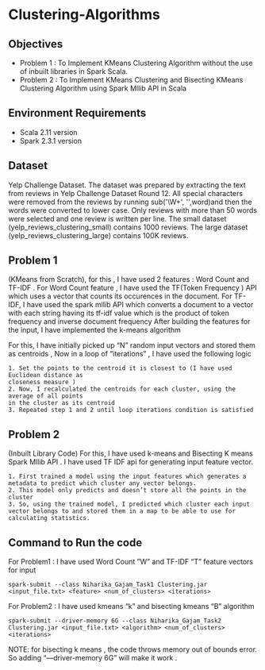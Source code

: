 # Clustering-Algorithms

## Objectives 
- Problem 1 : To Implement KMeans Clustering Algorithm without the use of inbuilt libraries in Spark Scala.
- Problem 2 : To Implement  KMeans Clustering and Bisecting KMeans Clustering Algorithm using Spark Mllib API in Scala

## Environment Requirements
- Scala 2.11 version
- Spark 2.3.1 version


## Dataset
Yelp Challenge Dataset. The dataset was prepared by extracting the text from reviews in Yelp Challenge Dataset Round 12. 
All special characters were removed from the reviews by running ​sub(​​'\W+'​​, ​​''​​,word) ​and then the words were converted to lower case.
Only reviews with more than 50 words were selected and one review is written per line. The small dataset (yelp_reviews_clustering_small) contains 1000 reviews. 
The large dataset (yelp_reviews_clustering_large) contains 100K reviews.

## Problem 1 
(KMeans from Scratch), for this , I have used 2 features : Word Count and TF-IDF . For Word Count feature , I have used the TF(Token Frequency ) API which uses a vector that counts its occurences in the document. For TF- IDF, I have used the spark mllib API which converts a document to a vector with each string having its tf-idf value which is the product of token frequency and inverse document frequency
After building the features for the input, I have implemented the k-means algorithm

For this, I have initially picked up “N” random input vectors and stored them as
centroids , Now in a loop of “iterations” , I have used the following logic
```
1. Set the points to the centroid it is closest to (I have used Euclidean distance as
closeness measure )
2. Now, I recalculated the centroids for each cluster, using the average of all points
in the cluster as its centroid
3. Repeated step 1 and 2 until loop iterations condition is satisfied
```

## Problem 2
(Inbuilt Library Code)
For this, I have used k-means and Bisecting K means Spark Mllib API . I have used TF IDF api for generating input feature vector.
```
1. First trained a model using the input features which generates a metadata to predict which cluster any vector belongs. 
2. This model only predicts and doesn’t store all the points in the cluster
3. So, using the trained model, I predicted which cluster each input vector belongs to and stored them in a map to be able to use for calculating statistics.
```

## Command to Run the code 
For Problem1 :
I have used Word Count ”W” and TF-IDF “T” feature vectors for input
```
spark-submit --class Niharika_Gajam_Task1 Clustering.jar <input_file.txt> <feature> <num_of_clusters> <iterations>
```
For Problem2 :
I have used kmeans “k” and bisecting kmeans “B” algorithm
``` 
spark-submit --driver-memory 6G --class Niharika_Gajam_Task2 Clustering.jar <input_file.txt> <algorithm> <num_of_clusters> <iterations>
```
NOTE: for bisecting k means , the code throws memory out of bounds error. So adding “—driver-memory 6G” will make it work .



